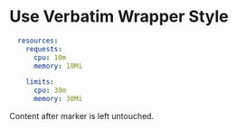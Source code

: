 # Use Verbatim Wrapper Style

<!-- == imptr: yaml-snippet / begin from: ../yaml/snippet-k8s-resource.yaml#[min-resource] style: verbatim yaml == -->
```yaml
  resources:
    requests:
      cpu: 10m
      memory: 10Mi

    limits:
      cpu: 30m
      memory: 30Mi
```
<!-- == imptr: yaml-snippet / end == -->

Content after marker is left untouched.
